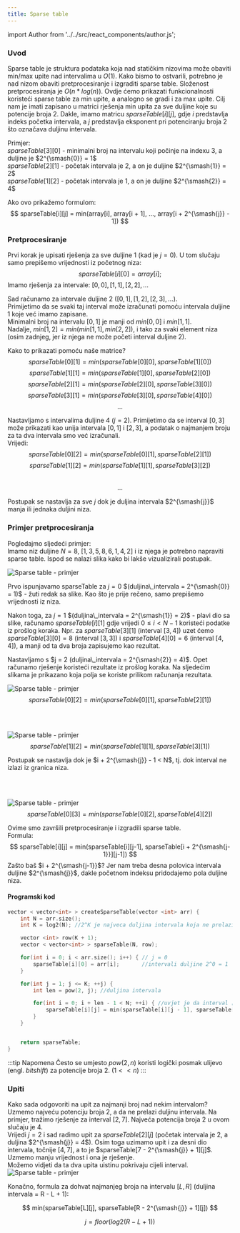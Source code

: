 ```yaml
---
title: Sparse table
---
```


import Author from '../../src/react_components/author.js';

<Author authorName='Adrian Brajković' githubUsername='Brajk19'/>

### Uvod  

Sparse table je struktura podataka koja nad statičkim nizovima može obaviti min/max upite nad intervalima u $O(1)$. Kako bismo to ostvarili, potrebno je nad nizom obaviti pretprocesiranje i izgraditi sparse table. Složenost pretprocesiranja je $O(n*log(n))$. Ovdje ćemo prikazati funkcionalnosti koristeći sparse table za min upite, a analogno se gradi i za max upite.
Cilj nam je imati zapisano u matrici rješenja min upita za sve duljine koje su potencije broja 2. Dakle, imamo matricu $sparseTable[i][j]$, gdje $i$ predstavlja indeks početka intervala, a $j$ predstavlja eksponent pri potenciranju broja 2 što označava duljinu intervala.  

Primjer:  
$sparseTable[3][0]$ - minimalni broj na intervalu koji počinje na indexu 3, a duljine je $2^{\smash{0}} = 1$  
$sparseTable[2][1]$ - početak intervala je 2, a on je duljine $2^{\smash{1}} = 2$  
$sparseTable[1][2]$ - početak intervala je 1, a on je duljine $2^{\smash{2}} = 4$  

Ako ovo prikažemo formulom:  
$$
sparseTable[i][j] = min(array[i], array[i + 1], ..., array[i + 2^{\smash{j}} - 1])
$$  



### Pretprocesiranje  

Prvi korak je upisati rješenja za sve duljine 1 (kad je $j = 0$). U tom slučaju samo prepišemo vrijednosti iz početnog niza:  
$$
sparseTable[i][0] = array[i];
$$
Imamo rješenja za intervale: $[0, 0], [1, 1], [2, 2], ...$

Sad računamo za intervale duljine 2 $([0, 1], [1, 2], [2, 3], ...)$.  
Primijetimo da se svaki taj interval može izračunati pomoću intervala duljine 1 koje već imamo zapisane.  
Minimalni broj na intervalu $[0, 1]$ je manji od $min[0, 0]$ i $min[1, 1]$.  
Nadalje, $min[1, 2] = min(min[1, 1], min[2, 2])$, i tako za svaki element niza (osim zadnjeg, jer iz njega ne može početi interval duljine 2).  

Kako to prikazati pomoću naše matrice?
$$
sparseTable[0][1] = min(sparseTable[0][0], sparseTable[1][0])   
$$
$$
sparseTable[1][1] = min(sparseTable[1][0], sparseTable[2][0])   
$$
$$
sparseTable[2][1] = min(sparseTable[2][0], sparseTable[3][0])   
$$
$$
sparseTable[3][1] = min(sparseTable[3][0], sparseTable[4][0])  
$$
$$
...
$$  

Nastavljamo s intervalima duljine 4 $(j = 2)$. Primijetimo da se interval $[0, 3]$ može prikazati kao unija intervala $[0, 1]$ i $[2, 3]$, a podatak o najmanjem broju za ta dva intervala smo već izračunali.  
Vrijedi:  
$$
sparseTable[0][2] = min(sparseTable[0][1], sparseTable[2][1])
$$
$$
sparseTable[1][2] = min(sparseTable[1][1], sparseTable[3][2])
$$  
$$
...
$$  

Postupak se nastavlja za sve $j$ dok je duljina intervala $2^{\smash{j}}$ manja ili jednaka duljini niza.  

### Primjer pretprocesiranja 

Pogledajmo sljedeći primjer:  
Imamo niz duljine $N = 8$, $[1, 3, 5, 8, 6, 1, 4, 2]$ i iz njega je potrebno napraviti sparse table. Ispod se nalazi slika kako bi lakše vizualizirali postupak.

![Sparse table - primjer](/img/sparseTable.png)  

Prvo ispunjavamo sparseTable za $j = 0$ $(duljina\_intervala = 2^{\smash{0}} = 1)$ - žuti redak sa slike. Kao što je prije rečeno, samo prepišemo vrijednosti iz niza.  

Nakon toga, za $j = 1$ $(duljina\_intervala = 2^{\smash{1}} = 2)$ - plavi dio sa slike, računamo $sparseTable[i][1]$ gdje vrijedi $0 \le i \lt N - 1$ koristeći podatke iz prošlog koraka. Npr. za $sparseTable[3][1]$ (interval $[3, 4]$) uzet ćemo $sparseTable[3][0] = 8$ (interval $[3, 3]$) i $sparseTable[4][0] = 6$ (interval $[4, 4]$), a manji od ta dva broja zapisujemo kao rezultat.  

Nastavljamo s $j = 2 (duljina\_intervala = 2^{\smash{2}} = 4)$. Opet računamo rješenje koristeći rezultate iz prošlog koraka. Na sljedećim slikama je prikazano koja polja se koriste prilikom računanja rezultata.  

![Sparse table - primjer](/img/sparseTable2.png)  
$$
sparseTable[0][2] = min(sparseTable[0][1], sparseTable[2][1])
$$  

&nbsp;  
&nbsp;  

![Sparse table - primjer](/img/sparseTable3.png)  
$$
sparseTable[1][2] = min(sparseTable[1][1], sparseTable[3][1])
$$  

Postupak se nastavlja dok je $i + 2^{\smash{j}} - 1 < N$, tj. dok interval ne izlazi iz granica niza.  

&nbsp;  
&nbsp;  

![Sparse table - primjer](/img/sparseTable4.png)
$$
sparseTable[0][3] = min(sparseTable[0][2], sparseTable[4][2])
$$   

Ovime smo završili pretprocesiranje i izgradili sparse table.  
Formula:
$$
sparseTable[i][j] = min(sparseTable[i][j-1], sparseTable[i + 2^{\smash{j-1}}][j-1])
$$
Zašto baš $i + 2^{\smash{j-1}}$? Jer nam treba desna polovica intervala duljine $2^{\smash{j}}$, dakle početnom indeksu pridodajemo pola duljine niza.

#### Programski kod  
```cpp
vector < vector<int> > createSparseTable(vector <int> arr) {
	int N = arr.size();
	int K = log2(N); //2^K je najveca duljina intervala koja ne prelazi duljinu niza

	vector <int> row(K + 1);
	vector < vector<int> > sparseTable(N, row);

	for(int i = 0; i < arr.size(); i++) { // j = 0
		sparseTable[i][0] = arr[i]; 	  //intervali duljine 2^0 = 1
	}

	for(int j = 1; j <= K; ++j) {
		int len = pow(2, j); //duljina intervala

		for(int i = 0; i + len - 1 < N; ++i) { //uvjet je da interval [i, i + 2^j - 1] ne prelazi izvan granica niza
			sparseTable[i][j] = min(sparseTable[i][j - 1], sparseTable[i + len/2][j - 1]);
		}
	}


	return sparseTable;
}
```

:::tip Napomena
Često se umjesto $pow(2, n)$ koristi logički posmak ulijevo (engl. *bitshift*) za potencije broja 2. $(1 << n)$
:::  

### Upiti  

Kako sada odgovoriti na upit za najmanji broj nad nekim intervalom? Uzmemo najveću potenciju broja 2, a da ne prelazi duljinu intervala. Na primjer, tražimo rješenje za interval $[2, 7]$. Najveća potencija broja 2 u ovom slučaju je 4.  
Vrijedi $j = 2$ i sad radimo upit za $sparseTable[2][j]$ (početak intervala je 2, a duljina $2^{\smash{j}} = 4$). Osim toga uzimamo upit i za desni dio intervala, točnije $[4, 7]$, a to je $sparseTable[7 - 2^{\smash{j}} + 1][j]$. Uzmemo manju vrijednost i ona je rješenje.    
Možemo vidjeti da ta dva upita uistinu pokrivaju cijeli interval.  
![Sparse table - primjer](/img/sparseTable5.png)  

Konačno, formula za dohvat najmanjeg broja na intervalu $[L, R]$ (duljina intervala = R - L + 1):  

$$
min(sparseTable[L][j], sparseTable[R - 2^{\smash{j}} + 1][j])
$$  

$$
j = floor(log2(R - L + 1))
$$  
